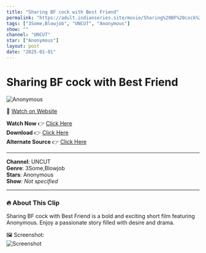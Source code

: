 ```yaml
---
title: "Sharing BF cock with Best Friend"
permalink: "https://adult.indianseries.site/movie/Sharing%20BF%20cock%20with%20Best%20Friend"
tags: ["3Some,Blowjob", "UNCUT", "Anonymous"]
show: ""
channel: "UNCUT"
star: ["Anonymous"]
layout: post
date: "2025-01-01"
---
```


# Sharing BF cock with Best Friend

![Anonymous](https://shorts.desisins.com/wp-content/uploads/2023/04/Sharing-BF-Cock-3Some-Unrated-Anon-shorts.desisins.com_.jpg)

🔗 [Watch on Website](https://adult.indianseries.site/movie/Sharing%20BF%20cock%20with%20Best%20Friend)

**Watch Now** 👉 [Click Here](https://adult.indianseries.site/movie/Sharing%20BF%20cock%20with%20Best%20Friend)  
**Download** 👉 [Click Here](https://adult.indianseries.site/movie/Sharing%20BF%20cock%20with%20Best%20Friend)  
**Alternate Source** 👉 [Click Here](https://adult.indianseries.site/movie/Sharing%20BF%20cock%20with%20Best%20Friend)

---

**Channel**: UNCUT  
**Genre**: 3Some,Blowjob  
**Stars**: Anonymous  
**Show**: *Not specified*

---

### 🔥 About This Clip

Sharing BF cock with Best Friend is a bold and exciting short film featuring Anonymous. Enjoy a passionate story filled with desire and drama.
 
🖼️ Screenshot:  
![Screenshot](https://shorts.desisins.com/wp-content/uploads/2023/04/Sharing-BF-Cock-3Some-Unrated-Anon-shorts.desisins.com_.jpg)
